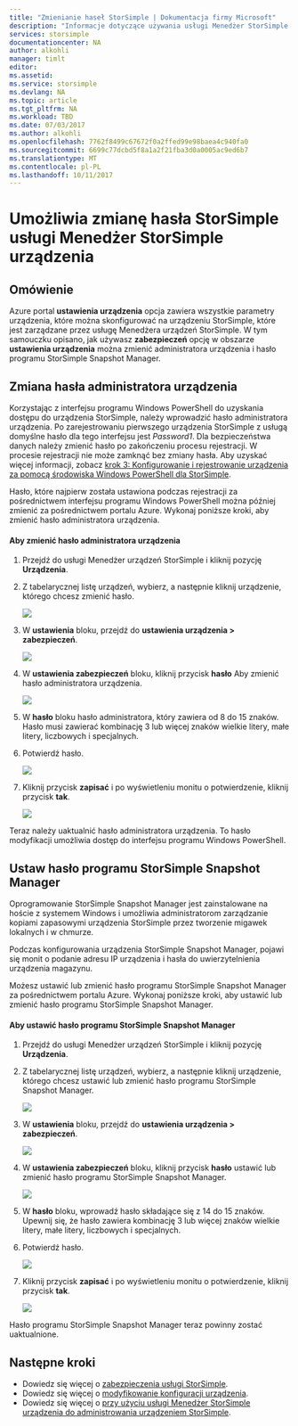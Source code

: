 ```yaml
---
title: "Zmienianie haseł StorSimple | Dokumentacja firmy Microsoft"
description: "Informacje dotyczące używania usługi Menedżer StorSimple urządzeń można zmienić hasła administratora StorSimple Snapshot Manager i urządzeń."
services: storsimple
documentationcenter: NA
author: alkohli
manager: timlt
editor: 
ms.assetid: 
ms.service: storsimple
ms.devlang: NA
ms.topic: article
ms.tgt_pltfrm: NA
ms.workload: TBD
ms.date: 07/03/2017
ms.author: alkohli
ms.openlocfilehash: 7762f8499c67672f0a2ffed99e98baea4c940fa0
ms.sourcegitcommit: 6699c77dcbd5f8a1a2f21fba3d0a0005ac9ed6b7
ms.translationtype: MT
ms.contentlocale: pl-PL
ms.lasthandoff: 10/11/2017
---
```

# <a name="use-the-storsimple-device-manager-service-to-change-your-storsimple-passwords"></a>Umożliwia zmianę hasła StorSimple usługi Menedżer StorSimple urządzenia

## <a name="overview"></a>Omówienie
Azure portal **ustawienia urządzenia** opcja zawiera wszystkie parametry urządzenia, które można skonfigurować na urządzeniu StorSimple, które jest zarządzane przez usługę Menedżera urządzeń StorSimple. W tym samouczku opisano, jak używasz **zabezpieczeń** opcję w obszarze **ustawienia urządzenia** można zmienić administratora urządzenia i hasło programu StorSimple Snapshot Manager.

## <a name="change-the-device-administrator-password"></a>Zmiana hasła administratora urządzenia
Korzystając z interfejsu programu Windows PowerShell do uzyskania dostępu do urządzenia StorSimple, należy wprowadzić hasło administratora urządzenia. Po zarejestrowaniu pierwszego urządzenia StorSimple z usługą domyślne hasło dla tego interfejsu jest *Password1*. Dla bezpieczeństwa danych należy zmienić hasło po zakończeniu procesu rejestracji. W procesie rejestracji nie może zamknąć bez zmiany hasła. Aby uzyskać więcej informacji, zobacz [krok 3: Konfigurowanie i rejestrowanie urządzenia za pomocą środowiska Windows PowerShell dla StorSimple](storsimple-8000-deployment-walkthrough-u2.md#step-3-configure-and-register-the-device-through-windows-powershell-for-storsimple).

Hasło, które najpierw została ustawiona podczas rejestracji za pośrednictwem interfejsu programu Windows PowerShell można później zmienić za pośrednictwem portalu Azure. Wykonaj poniższe kroki, aby zmienić hasło administratora urządzenia.

#### <a name="to-change-the-device-administrator-password"></a>Aby zmienić hasło administratora urządzenia
1. Przejdź do usługi Menedżer urządzeń StorSimple i kliknij pozycję **Urządzenia**.

2. Z tabelarycznej listę urządzeń, wybierz, a następnie kliknij urządzenie, którego chcesz zmienić hasło.

    ![](./media/storsimple-8000-change-passwords/changepwd1.png)

3. W **ustawienia** bloku, przejdź do **ustawienia urządzenia > zabezpieczeń**.

    ![](./media/storsimple-8000-change-passwords/changepwd2.png)

4. W **ustawienia zabezpieczeń** bloku, kliknij przycisk **hasło** Aby zmienić hasło administratora urządzenia.

    ![](./media/storsimple-8000-change-passwords/changepwd3.png)

5. W **hasło** bloku hasło administratora, który zawiera od 8 do 15 znaków. Hasło musi zawierać kombinację 3 lub więcej znaków wielkie litery, małe litery, liczbowych i specjalnych.

6. Potwierdź hasło.

    ![](./media/storsimple-8000-change-passwords/changepwd4.png)

7. Kliknij przycisk **zapisać** i po wyświetleniu monitu o potwierdzenie, kliknij przycisk **tak**.

    ![](./media/storsimple-8000-change-passwords/changepwd6.png)

Teraz należy uaktualnić hasło administratora urządzenia. To hasło modyfikacji umożliwia dostęp do interfejsu programu Windows PowerShell.

## <a name="set-the-storsimple-snapshot-manager-password"></a>Ustaw hasło programu StorSimple Snapshot Manager
Oprogramowanie StorSimple Snapshot Manager jest zainstalowane na hoście z systemem Windows i umożliwia administratorom zarządzanie kopiami zapasowymi urządzenia StorSimple przez tworzenie migawek lokalnych i w chmurze.

Podczas konfigurowania urządzenia StorSimple Snapshot Manager, pojawi się monit o podanie adresu IP urządzenia i hasła do uwierzytelnienia urządzenia magazynu.

Możesz ustawić lub zmienić hasło programu StorSimple Snapshot Manager za pośrednictwem portalu Azure. Wykonaj poniższe kroki, aby ustawić lub zmienić hasło programu StorSimple Snapshot Manager.

#### <a name="to-set-the-storsimple-snapshot-manager-password"></a>Aby ustawić hasło programu StorSimple Snapshot Manager
1. Przejdź do usługi Menedżer urządzeń StorSimple i kliknij pozycję **Urządzenia**.

2. Z tabelarycznej listę urządzeń, wybierz, a następnie kliknij urządzenie, którego chcesz ustawić lub zmienić hasło programu StorSimple Snapshot Manager.

     ![](./media/storsimple-8000-change-passwords/changepwd1.png)

3. W **ustawienia** bloku, przejdź do **ustawienia urządzenia > zabezpieczeń**.

     ![](./media/storsimple-8000-change-passwords/changepwd2.png)

4. W **ustawienia zabezpieczeń** bloku, kliknij przycisk **hasło** ustawić lub zmienić hasło programu StorSimple Snapshot Manager.

     ![](./media/storsimple-8000-change-passwords/changepwd3.png) 

5. W **hasło** bloku, wprowadź hasło składające się z 14 do 15 znaków. Upewnij się, że hasło zawiera kombinację 3 lub więcej znaków wielkie litery, małe litery, liczbowych i specjalnych.

6. Potwierdź hasło.

     ![](./media/storsimple-8000-change-passwords/changepwd5.png)

7. Kliknij przycisk **zapisać** i po wyświetleniu monitu o potwierdzenie, kliknij przycisk **tak**.

     ![](./media/storsimple-8000-change-passwords/changepwd6.png)

Hasło programu StorSimple Snapshot Manager teraz powinny zostać uaktualnione.

## <a name="next-steps"></a>Następne kroki
* Dowiedz się więcej o [zabezpieczenia usługi StorSimple](storsimple-8000-security.md).
* Dowiedz się więcej o [modyfikowanie konfiguracji urządzenia](storsimple-8000-modify-device-config.md).
* Dowiedz się więcej o [przy użyciu usługi Menedżer StorSimple urządzenia do administrowania urządzeniem StorSimple](storsimple-8000-manager-service-administration.md).

